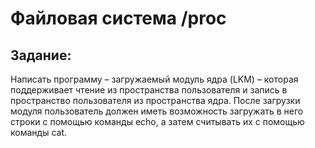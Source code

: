 # Файловая система /proc

## Задание:
Написать программу – загружаемый модуль ядра (LKM) – которая
поддерживает чтение из пространства пользователя и запись в
пространство пользователя из пространства ядра.
После загрузки модуля пользователь должен иметь возможность
загружать в него строки с помощью команды echo, а затем считывать их с
помощью команды cat.